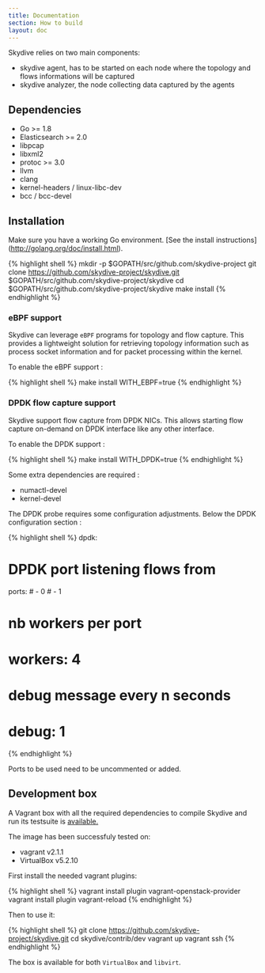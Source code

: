 ```yaml
---
title: Documentation
section: How to build
layout: doc
---
```


Skydive relies on two main components:

* skydive agent, has to be started on each node where the topology and flows
  informations will be captured
* skydive analyzer, the node collecting data captured by the agents

## Dependencies

* Go >= 1.8
* Elasticsearch >= 2.0
* libpcap
* libxml2
* protoc >= 3.0
* llvm
* clang
* kernel-headers / linux-libc-dev
* bcc / bcc-devel

## Installation

Make sure you have a working Go environment. [See the install instructions]
(http://golang.org/doc/install.html).

{% highlight shell %}
mkdir -p $GOPATH/src/github.com/skydive-project
git clone https://github.com/skydive-project/skydive.git $GOPATH/src/github.com/skydive-project/skydive
cd $GOPATH/src/github.com/skydive-project/skydive
make install
{% endhighlight %}

### eBPF support

Skydive can leverage `eBPF` programs for topology and flow capture. This provides
a lightweight solution for retrieving topology information such as process socket information
and for packet processing within the kernel.

To enable the eBPF support :

{% highlight shell %}
make install WITH_EBPF=true
{% endhighlight %}

### DPDK flow capture support

Skydive support flow capture from DPDK NICs. This allows starting flow capture on-demand
on DPDK interface like any other interface.

To enable the DPDK support :

{% highlight shell %}
make install WITH_DPDK=true
{% endhighlight %}

Some extra dependencies are required :
 * numactl-devel
 * kernel-devel

The DPDK probe requires some configuration adjustments. Below the DPDK configuration
section :

{% highlight shell %}
dpdk:
  # DPDK port listening flows from
  ports:
    # - 0
    # - 1

  # nb workers per port
  # workers: 4

  # debug message every n seconds
  # debug: 1
{% endhighlight %}

Ports to be used need to be uncommented or added.

## Development box

A Vagrant box with all the required dependencies to compile Skydive and run its
testsuite is
<a href="https://app.vagrantup.com/skydive/boxes/skydive-dev" target="_blank">
  available.
</a>

The image has been successfuly tested on:

* vagrant v2.1.1
* VirtualBox v5.2.10

First install the needed vagrant plugins:

{% highlight shell %}
vagrant install plugin vagrant-openstack-provider
vagrant install plugin vagrant-reload
{% endhighlight %}

Then to use it:

{% highlight shell %}
git clone https://github.com/skydive-project/skydive.git
cd skydive/contrib/dev
vagrant up
vagrant ssh
{% endhighlight %}

The box is available for both `VirtualBox` and `libvirt`.
